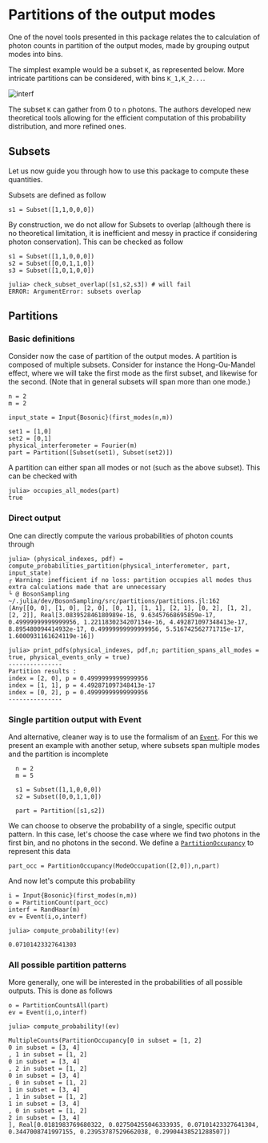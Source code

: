 # Partitions of the output modes

One of the novel tools presented in this package relates the to calculation of photon counts in partition of the output modes, made by grouping output modes into bins.

The simplest example would be a subset ```K```, as represented below. More intricate partitions can be considered, with bins ```K_1,K_2...```.

![interf](interferometer.png)

The subset ```K``` can gather from 0 to `n` photons. The authors developed new theoretical tools allowing for the efficient computation of this probability distribution, and more refined ones.

## Subsets

Let us now guide you through how to use this package to compute these quantities.

Subsets are defined as follow

    s1 = Subset([1,1,0,0,0])

By construction, we do not allow for Subsets to overlap (although there is no theoretical limitation, it is inefficient and messy in practice if considering photon conservation). This can be checked as follow

    s1 = Subset([1,1,0,0,0])
    s2 = Subset([0,0,1,1,0])
    s3 = Subset([1,0,1,0,0])

    julia> check_subset_overlap([s1,s2,s3]) # will fail
    ERROR: ArgumentError: subsets overlap

## Partitions

### Basic definitions

Consider now the case of partition of the output modes. A partition is composed of multiple subsets. Consider for instance the Hong-Ou-Mandel effect, where we will take the first mode as the first subset, and likewise for the second. (Note that in general subsets will span more than one mode.)

    n = 2
    m = 2

    input_state = Input{Bosonic}(first_modes(n,m))

    set1 = [1,0]
    set2 = [0,1]
    physical_interferometer = Fourier(m)
    part = Partition([Subset(set1), Subset(set2)])

A partition can either span all modes or not (such as the above subset). This can be checked with

    julia> occupies_all_modes(part)
    true

### Direct output

One can directly compute the various probabilities of photon counts through

    julia> (physical_indexes, pdf) = compute_probabilities_partition(physical_interferometer, part, input_state)
    ┌ Warning: inefficient if no loss: partition occupies all modes thus extra calculations made that are unnecessary
    └ @ BosonSampling ~/.julia/dev/BosonSampling/src/partitions/partitions.jl:162
    (Any[[0, 0], [1, 0], [2, 0], [0, 1], [1, 1], [2, 1], [0, 2], [1, 2], [2, 2]], Real[3.083952846180989e-16, 9.63457668695859e-17, 0.49999999999999956, 1.2211830234207134e-16, 4.492871097348413e-17, 8.895480094414932e-17, 0.49999999999999956, 5.516742562771715e-17, 1.6000931161624119e-16])

    julia> print_pdfs(physical_indexes, pdf,n; partition_spans_all_modes = true, physical_events_only = true)
    ---------------
    Partition results :
    index = [2, 0], p = 0.49999999999999956
    index = [1, 1], p = 4.492871097348413e-17
    index = [0, 2], p = 0.49999999999999956
    ---------------

### Single partition output with Event

And alternative, cleaner way is to use the formalism of an [`Event`](@ref). For this we present an example with another setup, where subsets span multiple modes and the partition is incomplete

      n = 2
      m = 5

      s1 = Subset([1,1,0,0,0])
      s2 = Subset([0,0,1,1,0])

      part = Partition([s1,s2])

We can choose to observe the probability of a single, specific output pattern. In this case, let's choose the case where we find two photons in the first bin, and no photons in the second. We define a [`PartitionOccupancy`](@ref) to represent this data

    part_occ = PartitionOccupancy(ModeOccupation([2,0]),n,part)

And now let's compute this probability

    i = Input{Bosonic}(first_modes(n,m))
    o = PartitionCount(part_occ)
    interf = RandHaar(m)
    ev = Event(i,o,interf)

    julia> compute_probability!(ev)

    0.07101423327641303

### All possible partition patterns

More generally, one will be interested in the probabilities of all possible outputs. This is done as follows

    o = PartitionCountsAll(part)
    ev = Event(i,o,interf)

    julia> compute_probability!(ev)

    MultipleCounts(PartitionOccupancy[0 in subset = [1, 2]
    0 in subset = [3, 4]
    , 1 in subset = [1, 2]
    0 in subset = [3, 4]
    , 2 in subset = [1, 2]
    0 in subset = [3, 4]
    , 0 in subset = [1, 2]
    1 in subset = [3, 4]
    , 1 in subset = [1, 2]
    1 in subset = [3, 4]
    , 0 in subset = [1, 2]
    2 in subset = [3, 4]
    ], Real[0.0181983769680322, 0.027504255046333935, 0.07101423327641304, 0.3447008741997155, 0.23953787529662038, 0.29904438521288507])
